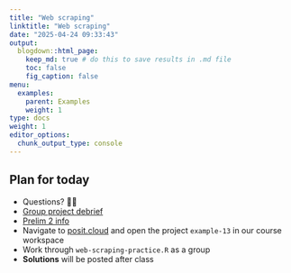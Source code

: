 ```yaml
---
title: "Web scraping"
linktitle: "Web scraping"
date: "2025-04-24 09:33:43"
output:
  blogdown::html_page:
    keep_md: true # do this to save results in .md file
    toc: false
    fig_caption: false
menu:
  examples:
    parent: Examples
    weight: 1
type: docs
weight: 1
editor_options:
  chunk_output_type: console
---
```


## Plan for today
- Questions? :raising_hand_woman:
- [Group project debrief](/slides/13-slides.html#70)
- [Prelim 2 info](/slides/13-slides.html#74)
- Navigate to [posit.cloud](http://posit.cloud) and open the project `example-13` in our course workspace
- Work through `web-scraping-practice.R` as a group
- **Solutions** will be posted after class
